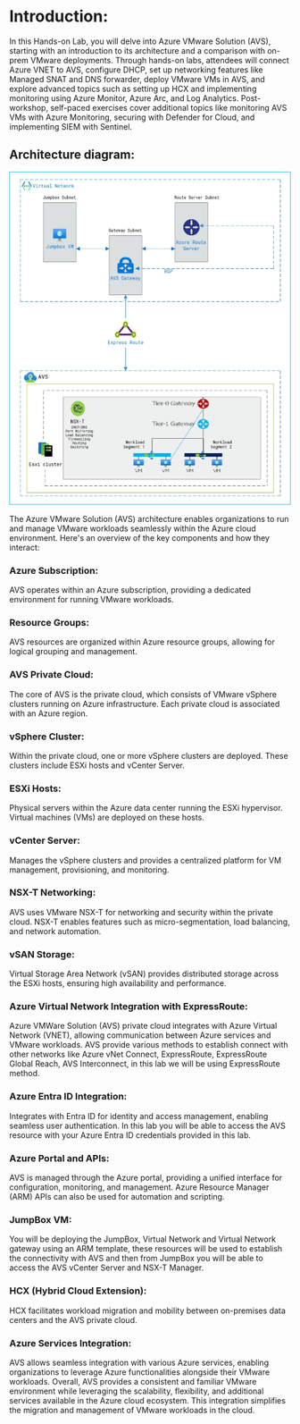 # Introduction:
In this Hands-on Lab, you will delve into Azure VMware Solution (AVS), starting with an introduction to its architecture and a comparison with on-prem VMware deployments. Through hands-on labs, attendees will connect Azure VNET to AVS, configure DHCP, set up networking features like Managed SNAT and DNS forwarder, deploy VMware VMs in AVS, and explore advanced topics such as setting up HCX and implementing monitoring using Azure Monitor, Azure Arc, and Log Analytics. Post-workshop, self-paced exercises cover additional topics like monitoring AVS VMs with Azure Monitoring, securing with Defender for Cloud, and implementing SIEM with Sentinel.

## Architecture diagram:

   ![](./Labs/Images/diagram-avs1.png)

The Azure VMware Solution (AVS) architecture enables organizations to run and manage VMware workloads seamlessly within the Azure cloud environment. Here's an overview of the key components and how they interact:

### Azure Subscription:
AVS operates within an Azure subscription, providing a dedicated environment for running VMware workloads.

### Resource Groups:
AVS resources are organized within Azure resource groups, allowing for logical grouping and management.

### AVS Private Cloud:
The core of AVS is the private cloud, which consists of VMware vSphere clusters running on Azure infrastructure.
Each private cloud is associated with an Azure region.

### vSphere Cluster:
Within the private cloud, one or more vSphere clusters are deployed. These clusters include ESXi hosts and vCenter Server.

### ESXi Hosts:
Physical servers within the Azure data center running the ESXi hypervisor. Virtual machines (VMs) are deployed on these hosts.

### vCenter Server:
Manages the vSphere clusters and provides a centralized platform for VM management, provisioning, and monitoring.

### NSX-T Networking:
AVS uses VMware NSX-T for networking and security within the private cloud.
NSX-T enables features such as micro-segmentation, load balancing, and network automation.

### vSAN Storage:
Virtual Storage Area Network (vSAN) provides distributed storage across the ESXi hosts, ensuring high availability and performance.

### Azure Virtual Network Integration with ExpressRoute:
Azure VMWare Solution (AVS) private cloud integrates with Azure Virtual Network (VNET), allowing communication between Azure services and VMware workloads. AVS provide various methods to establish connect with other networks like Azure vNet Connect, ExpressRoute, ExpressRoute Global Reach, AVS Interconnect, in this lab we will be using ExpressRoute method. 

### Azure Entra ID Integration:
Integrates with Entra ID for identity and access management, enabling seamless user authentication. In this lab you will be able to access the AVS resource with your Azure Entra ID credentials provided in this lab.

### Azure Portal and APIs:
AVS is managed through the Azure portal, providing a unified interface for configuration, monitoring, and management.
Azure Resource Manager (ARM) APIs can also be used for automation and scripting.

### JumpBox VM:
You will be deploying the JumpBox, Virtual Network and Virtual Network gateway using an ARM template, these resources will be used to establish the connectivity with AVS and then from JumpBox you will be able to access the AVS vCenter Server and NSX-T Manager.

### HCX (Hybrid Cloud Extension):
HCX facilitates workload migration and mobility between on-premises data centers and the AVS private cloud.

### Azure Services Integration:
AVS allows seamless integration with various Azure services, enabling organizations to leverage Azure functionalities alongside their VMware workloads.
Overall, AVS provides a consistent and familiar VMware environment while leveraging the scalability, flexibility, and additional services available in the Azure cloud ecosystem. This integration simplifies the migration and management of VMware workloads in the cloud.
